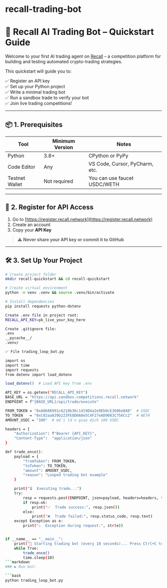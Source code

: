 # recall-trading-bot
# 🤖 Recall AI Trading Bot – Quickstart Guide

Welcome to your first AI trading agent on [Recall](https://recall.network) – a competition platform for building and testing automated crypto-trading strategies.

This quickstart will guide you to:

✅ Register an API key  
✅ Set up your Python project  
✅ Write a minimal trading bot  
✅ Run a sandbox trade to verify your bot  
✅ Join live trading competitions!

---

## 📦 1. Prerequisites

| Tool            | Minimum Version | Notes                             |
|-----------------|------------------|-----------------------------------|
| Python          | 3.8+             | CPython or PyPy                   |
| Code Editor     | Any              | VS Code, Cursor, PyCharm, etc.   |
| Testnet Wallet  | Not required     | You can use faucet USDC/WETH     |

---

## 🔑 2. Register for API Access

1. Go to [https://register.recall.network](https://register.recall.network)  
2. Create an account  
3. Copy your **API Key**  
> ⚠️ **Never share your API key or commit it to GitHub**

---

## 🛠️ 3. Set Up Your Project

```bash
# Create project folder
mkdir recall-quickstart && cd recall-quickstart

# Create virtual environment
python -m venv .venv && source .venv/bin/activate

# Install dependencies
pip install requests python-dotenv

Create .env file in project root:
RECALL_API_KEY=pk_live_your_key_here

Create .gitignore file:
.env
__pycache__/
.venv/

✅ File trading_loop_bot.py

import os
import time
import requests
from dotenv import load_dotenv

load_dotenv()  # Load API key from .env

API_KEY = os.getenv("RECALL_API_KEY")
BASE_URL = "https://api.sandbox.competitions.recall.network"
ENDPOINT = f"{BASE_URL}/api/trade/execute"

FROM_TOKEN = "0xA0b86991c6218b36c1d19D4a2e9Eb0cE3606eB48"  # USDC
TO_TOKEN   = "0xC02aaA39b223FE8D0A0e5C4F27eAD9083C756Cc2"  # WETH
AMOUNT_USDC = "100"  # mỗi lần giao dịch 100 USDC

headers = {
    "Authorization": f"Bearer {API_KEY}",
    "Content-Type":  "application/json"
}

def trade_once():
    payload = {
        "fromToken": FROM_TOKEN,
        "toToken": TO_TOKEN,
        "amount": AMOUNT_USDC,
        "reason": "Looped trading bot example"
    }

    print("⏳  Executing trade...")
    try:
        resp = requests.post(ENDPOINT, json=payload, headers=headers, timeout=30)
        if resp.ok:
            print("✅  Trade success:", resp.json())
        else:
            print("❌  Trade failed:", resp.status_code, resp.text)
    except Exception as e:
        print("⚠️  Exception during request:", str(e))


if __name__ == "__main__":
    print("🔁 Starting trading bot (every 10 seconds)... Press Ctrl+C to stop.")
    while True:
        trade_once()
        time.sleep(10)
```markdown
### ▶️ Run bot:

```bash
python trading_loop_bot.py
```
```


